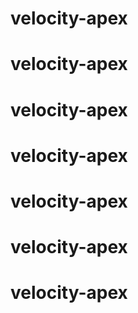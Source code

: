 # velocity-apex
# velocity-apex
# velocity-apex
# velocity-apex
# velocity-apex
# velocity-apex
# velocity-apex
